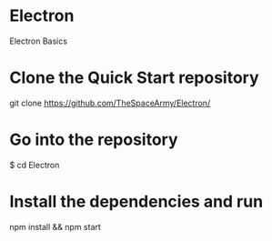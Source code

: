 # Electron
Electron Basics
# Clone the Quick Start repository
git clone https://github.com/TheSpaceArmy/Electron/

# Go into the repository
$ cd Electron

# Install the dependencies and run
npm install && npm start
            
